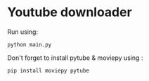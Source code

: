 # Youtube downloader
 
 Run using:
 
 ``` python main.py ```
 
 Don't forget to install pytube & moviepy using : 
 
``` pip install moviepy pytube ```
 
